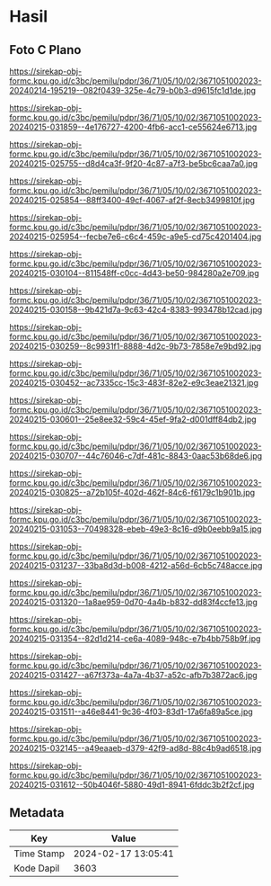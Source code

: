 # Hasil

## Foto C Plano

https://sirekap-obj-formc.kpu.go.id/c3bc/pemilu/pdpr/36/71/05/10/02/3671051002023-20240214-195219--082f0439-325e-4c79-b0b3-d9615fc1d1de.jpg

https://sirekap-obj-formc.kpu.go.id/c3bc/pemilu/pdpr/36/71/05/10/02/3671051002023-20240215-031859--4e176727-4200-4fb6-acc1-ce55624e6713.jpg

https://sirekap-obj-formc.kpu.go.id/c3bc/pemilu/pdpr/36/71/05/10/02/3671051002023-20240215-025755--d8d4ca3f-9f20-4c87-a7f3-be5bc6caa7a0.jpg

https://sirekap-obj-formc.kpu.go.id/c3bc/pemilu/pdpr/36/71/05/10/02/3671051002023-20240215-025854--88ff3400-49cf-4067-af2f-8ecb3499810f.jpg

https://sirekap-obj-formc.kpu.go.id/c3bc/pemilu/pdpr/36/71/05/10/02/3671051002023-20240215-025954--fecbe7e6-c6c4-459c-a9e5-cd75c4201404.jpg

https://sirekap-obj-formc.kpu.go.id/c3bc/pemilu/pdpr/36/71/05/10/02/3671051002023-20240215-030104--811548ff-c0cc-4d43-be50-984280a2e709.jpg

https://sirekap-obj-formc.kpu.go.id/c3bc/pemilu/pdpr/36/71/05/10/02/3671051002023-20240215-030158--9b421d7a-9c63-42c4-8383-993478b12cad.jpg

https://sirekap-obj-formc.kpu.go.id/c3bc/pemilu/pdpr/36/71/05/10/02/3671051002023-20240215-030259--8c9931f1-8888-4d2c-9b73-7858e7e9bd92.jpg

https://sirekap-obj-formc.kpu.go.id/c3bc/pemilu/pdpr/36/71/05/10/02/3671051002023-20240215-030452--ac7335cc-15c3-483f-82e2-e9c3eae21321.jpg

https://sirekap-obj-formc.kpu.go.id/c3bc/pemilu/pdpr/36/71/05/10/02/3671051002023-20240215-030601--25e8ee32-59c4-45ef-9fa2-d001dff84db2.jpg

https://sirekap-obj-formc.kpu.go.id/c3bc/pemilu/pdpr/36/71/05/10/02/3671051002023-20240215-030707--44c76046-c7df-481c-8843-0aac53b68de6.jpg

https://sirekap-obj-formc.kpu.go.id/c3bc/pemilu/pdpr/36/71/05/10/02/3671051002023-20240215-030825--a72b105f-402d-462f-84c6-f6179c1b901b.jpg

https://sirekap-obj-formc.kpu.go.id/c3bc/pemilu/pdpr/36/71/05/10/02/3671051002023-20240215-031053--70498328-ebeb-49e3-8c16-d9b0eebb9a15.jpg

https://sirekap-obj-formc.kpu.go.id/c3bc/pemilu/pdpr/36/71/05/10/02/3671051002023-20240215-031237--33ba8d3d-b008-4212-a56d-6cb5c748acce.jpg

https://sirekap-obj-formc.kpu.go.id/c3bc/pemilu/pdpr/36/71/05/10/02/3671051002023-20240215-031320--1a8ae959-0d70-4a4b-b832-dd83f4ccfe13.jpg

https://sirekap-obj-formc.kpu.go.id/c3bc/pemilu/pdpr/36/71/05/10/02/3671051002023-20240215-031354--82d1d214-ce6a-4089-948c-e7b4bb758b9f.jpg

https://sirekap-obj-formc.kpu.go.id/c3bc/pemilu/pdpr/36/71/05/10/02/3671051002023-20240215-031427--a67f373a-4a7a-4b37-a52c-afb7b3872ac6.jpg

https://sirekap-obj-formc.kpu.go.id/c3bc/pemilu/pdpr/36/71/05/10/02/3671051002023-20240215-031511--a46e8441-9c36-4f03-83d1-17a6fa89a5ce.jpg

https://sirekap-obj-formc.kpu.go.id/c3bc/pemilu/pdpr/36/71/05/10/02/3671051002023-20240215-032145--a49eaaeb-d379-42f9-ad8d-88c4b9ad6518.jpg

https://sirekap-obj-formc.kpu.go.id/c3bc/pemilu/pdpr/36/71/05/10/02/3671051002023-20240215-031612--50b4046f-5880-49d1-8941-6fddc3b2f2cf.jpg


## Metadata

| Key        | Value               |
| ---------- | ------------------- |
| Time Stamp | 2024-02-17 13:05:41 |
| Kode Dapil | 3603                |




